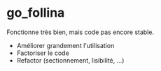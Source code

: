 # go_follina

Fonctionne très bien, mais code pas encore stable.
- Améliorer grandement l'utilisation
- Factoriser le code
- Refactor (sectionnement, lisibilité, ...)
